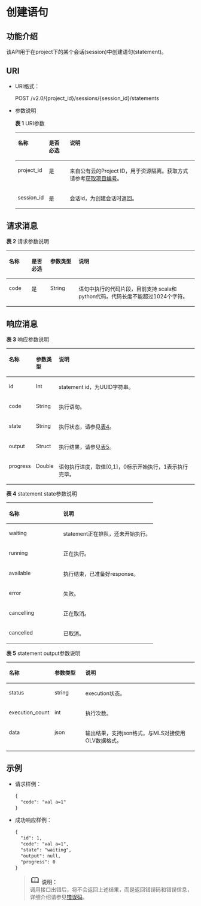 # 创建语句<a name="dli_02_0119"></a>

## 功能介绍<a name="zh-cn_topic_0103343297_zh-cn_topic_0102902519_s1f0e4fd3d502405199f36f78e68721aa"></a>

该API用于在project下的某个会话\(session\)中创建语句\(statement\)。

## URI<a name="zh-cn_topic_0103343297_zh-cn_topic_0102902519_s9e1b8ec5b57c422a942b19835da7d66e"></a>

-   URI格式：

    POST /v2.0/\{project\_id\}/sessions/\{session\_id\}/statements

-   参数说明

    **表 1**  URI参数

    <a name="zh-cn_topic_0103343297_zh-cn_topic_0102902519_zh-cn_topic_0069077803_table60779388"></a>
    <table><thead align="left"><tr id="zh-cn_topic_0103343297_zh-cn_topic_0102902519_zh-cn_topic_0069077803_row61411666"><th class="cellrowborder" valign="top" width="12.121212121212121%" id="mcps1.2.4.1.1"><p id="zh-cn_topic_0103343297_zh-cn_topic_0102902519_a420a62a594f9410eaea229ffc8037a61"><a name="zh-cn_topic_0103343297_zh-cn_topic_0102902519_a420a62a594f9410eaea229ffc8037a61"></a><a name="zh-cn_topic_0103343297_zh-cn_topic_0102902519_a420a62a594f9410eaea229ffc8037a61"></a>名称</p>
    </th>
    <th class="cellrowborder" valign="top" width="12.121212121212121%" id="mcps1.2.4.1.2"><p id="zh-cn_topic_0103343297_zh-cn_topic_0102902519_zh-cn_topic_0069077803_p873025824211"><a name="zh-cn_topic_0103343297_zh-cn_topic_0102902519_zh-cn_topic_0069077803_p873025824211"></a><a name="zh-cn_topic_0103343297_zh-cn_topic_0102902519_zh-cn_topic_0069077803_p873025824211"></a>是否必选</p>
    </th>
    <th class="cellrowborder" valign="top" width="75.75757575757575%" id="mcps1.2.4.1.3"><p id="zh-cn_topic_0103343297_zh-cn_topic_0102902519_a692d3cd97b464aed90ba6d841900a4a5"><a name="zh-cn_topic_0103343297_zh-cn_topic_0102902519_a692d3cd97b464aed90ba6d841900a4a5"></a><a name="zh-cn_topic_0103343297_zh-cn_topic_0102902519_a692d3cd97b464aed90ba6d841900a4a5"></a>说明</p>
    </th>
    </tr>
    </thead>
    <tbody><tr id="zh-cn_topic_0103343297_zh-cn_topic_0102902519_zh-cn_topic_0069077803_row48589216"><td class="cellrowborder" valign="top" width="12.121212121212121%" headers="mcps1.2.4.1.1 "><p id="zh-cn_topic_0103343297_zh-cn_topic_0102902519_zh-cn_topic_0069077803_p43412436"><a name="zh-cn_topic_0103343297_zh-cn_topic_0102902519_zh-cn_topic_0069077803_p43412436"></a><a name="zh-cn_topic_0103343297_zh-cn_topic_0102902519_zh-cn_topic_0069077803_p43412436"></a>project_id</p>
    </td>
    <td class="cellrowborder" valign="top" width="12.121212121212121%" headers="mcps1.2.4.1.2 "><p id="zh-cn_topic_0103343297_zh-cn_topic_0102902519_zh-cn_topic_0069077803_p26746391"><a name="zh-cn_topic_0103343297_zh-cn_topic_0102902519_zh-cn_topic_0069077803_p26746391"></a><a name="zh-cn_topic_0103343297_zh-cn_topic_0102902519_zh-cn_topic_0069077803_p26746391"></a>是</p>
    </td>
    <td class="cellrowborder" valign="top" width="75.75757575757575%" headers="mcps1.2.4.1.3 "><p id="zh-cn_topic_0103343297_zh-cn_topic_0102902519_zh-cn_topic_0069077803_p18974100"><a name="zh-cn_topic_0103343297_zh-cn_topic_0102902519_zh-cn_topic_0069077803_p18974100"></a><a name="zh-cn_topic_0103343297_zh-cn_topic_0102902519_zh-cn_topic_0069077803_p18974100"></a>来自公有云的Project ID，用于资源隔离。获取方式请参考<a href="获取项目编号.md">获取项目编号</a>。</p>
    </td>
    </tr>
    <tr id="zh-cn_topic_0103343297_zh-cn_topic_0102902519_row13549154174812"><td class="cellrowborder" valign="top" width="12.121212121212121%" headers="mcps1.2.4.1.1 "><p id="zh-cn_topic_0103343297_zh-cn_topic_0102902519_p113618246534"><a name="zh-cn_topic_0103343297_zh-cn_topic_0102902519_p113618246534"></a><a name="zh-cn_topic_0103343297_zh-cn_topic_0102902519_p113618246534"></a>session_id</p>
    </td>
    <td class="cellrowborder" valign="top" width="12.121212121212121%" headers="mcps1.2.4.1.2 "><p id="zh-cn_topic_0103343297_zh-cn_topic_0102902519_p14361112495316"><a name="zh-cn_topic_0103343297_zh-cn_topic_0102902519_p14361112495316"></a><a name="zh-cn_topic_0103343297_zh-cn_topic_0102902519_p14361112495316"></a>是</p>
    </td>
    <td class="cellrowborder" valign="top" width="75.75757575757575%" headers="mcps1.2.4.1.3 "><p id="zh-cn_topic_0103343297_zh-cn_topic_0102902519_p1336172413538"><a name="zh-cn_topic_0103343297_zh-cn_topic_0102902519_p1336172413538"></a><a name="zh-cn_topic_0103343297_zh-cn_topic_0102902519_p1336172413538"></a>会话Id，为创建会话时返回。</p>
    </td>
    </tr>
    </tbody>
    </table>


## 请求消息<a name="zh-cn_topic_0103343297_zh-cn_topic_0102902519_section20458182103"></a>

**表 2**  请求参数说明

<a name="zh-cn_topic_0103343297_zh-cn_topic_0102902519_table179951251504"></a>
<table><thead align="left"><tr id="zh-cn_topic_0103343297_zh-cn_topic_0102902519_row21116408"><th class="cellrowborder" valign="top" width="12%" id="mcps1.2.5.1.1"><p id="zh-cn_topic_0103343297_zh-cn_topic_0102902519_p221862014"><a name="zh-cn_topic_0103343297_zh-cn_topic_0102902519_p221862014"></a><a name="zh-cn_topic_0103343297_zh-cn_topic_0102902519_p221862014"></a>名称</p>
</th>
<th class="cellrowborder" valign="top" width="10%" id="mcps1.2.5.1.2"><p id="zh-cn_topic_0103343297_zh-cn_topic_0102902519_p173767015"><a name="zh-cn_topic_0103343297_zh-cn_topic_0102902519_p173767015"></a><a name="zh-cn_topic_0103343297_zh-cn_topic_0102902519_p173767015"></a>是否必选</p>
</th>
<th class="cellrowborder" valign="top" width="15%" id="mcps1.2.5.1.3"><p id="zh-cn_topic_0103343297_zh-cn_topic_0102902519_p2486705"><a name="zh-cn_topic_0103343297_zh-cn_topic_0102902519_p2486705"></a><a name="zh-cn_topic_0103343297_zh-cn_topic_0102902519_p2486705"></a>参数类型</p>
</th>
<th class="cellrowborder" valign="top" width="63%" id="mcps1.2.5.1.4"><p id="zh-cn_topic_0103343297_zh-cn_topic_0102902519_p4746002"><a name="zh-cn_topic_0103343297_zh-cn_topic_0102902519_p4746002"></a><a name="zh-cn_topic_0103343297_zh-cn_topic_0102902519_p4746002"></a>说明</p>
</th>
</tr>
</thead>
<tbody><tr id="zh-cn_topic_0103343297_zh-cn_topic_0102902519_row1573617015"><td class="cellrowborder" valign="top" width="12%" headers="mcps1.2.5.1.1 "><p id="zh-cn_topic_0103343297_zh-cn_topic_0102902519_p4812616011"><a name="zh-cn_topic_0103343297_zh-cn_topic_0102902519_p4812616011"></a><a name="zh-cn_topic_0103343297_zh-cn_topic_0102902519_p4812616011"></a>code</p>
</td>
<td class="cellrowborder" valign="top" width="10%" headers="mcps1.2.5.1.2 "><p id="zh-cn_topic_0103343297_zh-cn_topic_0102902519_p189861003"><a name="zh-cn_topic_0103343297_zh-cn_topic_0102902519_p189861003"></a><a name="zh-cn_topic_0103343297_zh-cn_topic_0102902519_p189861003"></a>是</p>
</td>
<td class="cellrowborder" valign="top" width="15%" headers="mcps1.2.5.1.3 "><p id="zh-cn_topic_0103343297_zh-cn_topic_0102902519_p16105611018"><a name="zh-cn_topic_0103343297_zh-cn_topic_0102902519_p16105611018"></a><a name="zh-cn_topic_0103343297_zh-cn_topic_0102902519_p16105611018"></a>String</p>
</td>
<td class="cellrowborder" valign="top" width="63%" headers="mcps1.2.5.1.4 "><p id="zh-cn_topic_0103343297_zh-cn_topic_0102902519_p311266013"><a name="zh-cn_topic_0103343297_zh-cn_topic_0102902519_p311266013"></a><a name="zh-cn_topic_0103343297_zh-cn_topic_0102902519_p311266013"></a>语句中执行的代码片段，目前支持 scala和python代码。代码长度不能超过1024个字符。</p>
</td>
</tr>
</tbody>
</table>

## 响应消息<a name="zh-cn_topic_0103343297_zh-cn_topic_0102902519_sd1ecb66580054b2ea403be8b2272a2c7"></a>

**表 3**  响应参数说明

<a name="zh-cn_topic_0103343297_zh-cn_topic_0102902519_zh-cn_topic_0069077927_table56638444"></a>
<table><thead align="left"><tr id="zh-cn_topic_0103343297_zh-cn_topic_0102902519_zh-cn_topic_0069077927_row48911609"><th class="cellrowborder" valign="top" width="13%" id="mcps1.2.4.1.1"><p id="zh-cn_topic_0103343297_zh-cn_topic_0102902519_ae076f6b3f1bf463b9cc087fc566253d5"><a name="zh-cn_topic_0103343297_zh-cn_topic_0102902519_ae076f6b3f1bf463b9cc087fc566253d5"></a><a name="zh-cn_topic_0103343297_zh-cn_topic_0102902519_ae076f6b3f1bf463b9cc087fc566253d5"></a>名称</p>
</th>
<th class="cellrowborder" valign="top" width="12%" id="mcps1.2.4.1.2"><p id="zh-cn_topic_0103343297_zh-cn_topic_0102902519_a59685f4525af4d82a623288ff8ccb0f4"><a name="zh-cn_topic_0103343297_zh-cn_topic_0102902519_a59685f4525af4d82a623288ff8ccb0f4"></a><a name="zh-cn_topic_0103343297_zh-cn_topic_0102902519_a59685f4525af4d82a623288ff8ccb0f4"></a>参数类型</p>
</th>
<th class="cellrowborder" valign="top" width="75%" id="mcps1.2.4.1.3"><p id="zh-cn_topic_0103343297_zh-cn_topic_0102902519_zh-cn_topic_0069077927_p632718127368"><a name="zh-cn_topic_0103343297_zh-cn_topic_0102902519_zh-cn_topic_0069077927_p632718127368"></a><a name="zh-cn_topic_0103343297_zh-cn_topic_0102902519_zh-cn_topic_0069077927_p632718127368"></a>说明</p>
</th>
</tr>
</thead>
<tbody><tr id="zh-cn_topic_0103343297_zh-cn_topic_0102902519_row1458133461718"><td class="cellrowborder" valign="top" width="13%" headers="mcps1.2.4.1.1 "><p id="zh-cn_topic_0103343297_zh-cn_topic_0102902519_p2567123413172"><a name="zh-cn_topic_0103343297_zh-cn_topic_0102902519_p2567123413172"></a><a name="zh-cn_topic_0103343297_zh-cn_topic_0102902519_p2567123413172"></a>id</p>
</td>
<td class="cellrowborder" valign="top" width="12%" headers="mcps1.2.4.1.2 "><p id="zh-cn_topic_0103343297_zh-cn_topic_0102902519_p125671734151716"><a name="zh-cn_topic_0103343297_zh-cn_topic_0102902519_p125671734151716"></a><a name="zh-cn_topic_0103343297_zh-cn_topic_0102902519_p125671734151716"></a>Int</p>
</td>
<td class="cellrowborder" valign="top" width="75%" headers="mcps1.2.4.1.3 "><p id="zh-cn_topic_0103343297_zh-cn_topic_0102902519_p195671034131716"><a name="zh-cn_topic_0103343297_zh-cn_topic_0102902519_p195671034131716"></a><a name="zh-cn_topic_0103343297_zh-cn_topic_0102902519_p195671034131716"></a>statement id，为UUID字符串。</p>
</td>
</tr>
<tr id="zh-cn_topic_0103343297_row359012552218"><td class="cellrowborder" valign="top" width="13%" headers="mcps1.2.4.1.1 "><p id="zh-cn_topic_0103343297_p5590255522"><a name="zh-cn_topic_0103343297_p5590255522"></a><a name="zh-cn_topic_0103343297_p5590255522"></a>code</p>
</td>
<td class="cellrowborder" valign="top" width="12%" headers="mcps1.2.4.1.2 "><p id="zh-cn_topic_0103343297_p2590455826"><a name="zh-cn_topic_0103343297_p2590455826"></a><a name="zh-cn_topic_0103343297_p2590455826"></a>String</p>
</td>
<td class="cellrowborder" valign="top" width="75%" headers="mcps1.2.4.1.3 "><p id="zh-cn_topic_0103343297_p7590355228"><a name="zh-cn_topic_0103343297_p7590355228"></a><a name="zh-cn_topic_0103343297_p7590355228"></a>执行语句。</p>
</td>
</tr>
<tr id="zh-cn_topic_0103343297_zh-cn_topic_0102902519_row16580134101712"><td class="cellrowborder" valign="top" width="13%" headers="mcps1.2.4.1.1 "><p id="zh-cn_topic_0103343297_zh-cn_topic_0102902519_p107121737111210"><a name="zh-cn_topic_0103343297_zh-cn_topic_0102902519_p107121737111210"></a><a name="zh-cn_topic_0103343297_zh-cn_topic_0102902519_p107121737111210"></a>state</p>
</td>
<td class="cellrowborder" valign="top" width="12%" headers="mcps1.2.4.1.2 "><p id="zh-cn_topic_0103343297_zh-cn_topic_0102902519_p13712133771220"><a name="zh-cn_topic_0103343297_zh-cn_topic_0102902519_p13712133771220"></a><a name="zh-cn_topic_0103343297_zh-cn_topic_0102902519_p13712133771220"></a>String</p>
</td>
<td class="cellrowborder" valign="top" width="75%" headers="mcps1.2.4.1.3 "><p id="zh-cn_topic_0103343297_zh-cn_topic_0102902519_p091813192171"><a name="zh-cn_topic_0103343297_zh-cn_topic_0102902519_p091813192171"></a><a name="zh-cn_topic_0103343297_zh-cn_topic_0102902519_p091813192171"></a>执行状态，请参见<a href="#zh-cn_topic_0103343297_zh-cn_topic_0102902519_table8918210140">表4</a>。</p>
</td>
</tr>
<tr id="zh-cn_topic_0103343297_zh-cn_topic_0102902519_row5580123412179"><td class="cellrowborder" valign="top" width="13%" headers="mcps1.2.4.1.1 "><p id="zh-cn_topic_0103343297_zh-cn_topic_0102902519_p0712153710120"><a name="zh-cn_topic_0103343297_zh-cn_topic_0102902519_p0712153710120"></a><a name="zh-cn_topic_0103343297_zh-cn_topic_0102902519_p0712153710120"></a>output</p>
</td>
<td class="cellrowborder" valign="top" width="12%" headers="mcps1.2.4.1.2 "><p id="zh-cn_topic_0103343297_zh-cn_topic_0102902519_p17712153715121"><a name="zh-cn_topic_0103343297_zh-cn_topic_0102902519_p17712153715121"></a><a name="zh-cn_topic_0103343297_zh-cn_topic_0102902519_p17712153715121"></a>Struct</p>
</td>
<td class="cellrowborder" valign="top" width="75%" headers="mcps1.2.4.1.3 "><p id="zh-cn_topic_0103343297_zh-cn_topic_0102902519_p171310378123"><a name="zh-cn_topic_0103343297_zh-cn_topic_0102902519_p171310378123"></a><a name="zh-cn_topic_0103343297_zh-cn_topic_0102902519_p171310378123"></a>执行结果，请参见<a href="#zh-cn_topic_0103343297_zh-cn_topic_0102902519_table129161416168">表5</a>。</p>
</td>
</tr>
<tr id="zh-cn_topic_0103343297_row202361018181416"><td class="cellrowborder" valign="top" width="13%" headers="mcps1.2.4.1.1 "><p id="zh-cn_topic_0103343297_p19236161831417"><a name="zh-cn_topic_0103343297_p19236161831417"></a><a name="zh-cn_topic_0103343297_p19236161831417"></a>progress</p>
</td>
<td class="cellrowborder" valign="top" width="12%" headers="mcps1.2.4.1.2 "><p id="zh-cn_topic_0103343297_p1623612182145"><a name="zh-cn_topic_0103343297_p1623612182145"></a><a name="zh-cn_topic_0103343297_p1623612182145"></a>Double</p>
</td>
<td class="cellrowborder" valign="top" width="75%" headers="mcps1.2.4.1.3 "><p id="zh-cn_topic_0103343297_p423661821412"><a name="zh-cn_topic_0103343297_p423661821412"></a><a name="zh-cn_topic_0103343297_p423661821412"></a>语句执行进度，取值[0,1]，0标示开始执行，1表示执行完毕。</p>
</td>
</tr>
</tbody>
</table>

**表 4**  statement state参数说明

<a name="zh-cn_topic_0103343297_zh-cn_topic_0102902519_table8918210140"></a>
<table><thead align="left"><tr id="zh-cn_topic_0103343297_zh-cn_topic_0102902519_row1492112191420"><th class="cellrowborder" valign="top" width="37%" id="mcps1.2.3.1.1"><p id="zh-cn_topic_0103343297_zh-cn_topic_0102902519_p13528142011516"><a name="zh-cn_topic_0103343297_zh-cn_topic_0102902519_p13528142011516"></a><a name="zh-cn_topic_0103343297_zh-cn_topic_0102902519_p13528142011516"></a>名称</p>
</th>
<th class="cellrowborder" valign="top" width="63%" id="mcps1.2.3.1.2"><p id="p1817210468918"><a name="p1817210468918"></a><a name="p1817210468918"></a>说明</p>
</th>
</tr>
</thead>
<tbody><tr id="zh-cn_topic_0103343297_zh-cn_topic_0102902519_row119214218141"><td class="cellrowborder" valign="top" width="37%" headers="mcps1.2.3.1.1 "><p id="zh-cn_topic_0103343297_zh-cn_topic_0102902519_p8528102015150"><a name="zh-cn_topic_0103343297_zh-cn_topic_0102902519_p8528102015150"></a><a name="zh-cn_topic_0103343297_zh-cn_topic_0102902519_p8528102015150"></a>waiting</p>
</td>
<td class="cellrowborder" valign="top" width="63%" headers="mcps1.2.3.1.2 "><p id="zh-cn_topic_0103343297_zh-cn_topic_0102902519_p155289209158"><a name="zh-cn_topic_0103343297_zh-cn_topic_0102902519_p155289209158"></a><a name="zh-cn_topic_0103343297_zh-cn_topic_0102902519_p155289209158"></a>statement正在排队，还未开始执行。</p>
</td>
</tr>
<tr id="zh-cn_topic_0103343297_zh-cn_topic_0102902519_row13926251410"><td class="cellrowborder" valign="top" width="37%" headers="mcps1.2.3.1.1 "><p id="zh-cn_topic_0103343297_zh-cn_topic_0102902519_p452862051517"><a name="zh-cn_topic_0103343297_zh-cn_topic_0102902519_p452862051517"></a><a name="zh-cn_topic_0103343297_zh-cn_topic_0102902519_p452862051517"></a>running</p>
</td>
<td class="cellrowborder" valign="top" width="63%" headers="mcps1.2.3.1.2 "><p id="zh-cn_topic_0103343297_zh-cn_topic_0102902519_p17528120171511"><a name="zh-cn_topic_0103343297_zh-cn_topic_0102902519_p17528120171511"></a><a name="zh-cn_topic_0103343297_zh-cn_topic_0102902519_p17528120171511"></a>正在执行。</p>
</td>
</tr>
<tr id="zh-cn_topic_0103343297_zh-cn_topic_0102902519_row19929216140"><td class="cellrowborder" valign="top" width="37%" headers="mcps1.2.3.1.1 "><p id="zh-cn_topic_0103343297_zh-cn_topic_0102902519_p5528192020151"><a name="zh-cn_topic_0103343297_zh-cn_topic_0102902519_p5528192020151"></a><a name="zh-cn_topic_0103343297_zh-cn_topic_0102902519_p5528192020151"></a>available</p>
</td>
<td class="cellrowborder" valign="top" width="63%" headers="mcps1.2.3.1.2 "><p id="zh-cn_topic_0103343297_zh-cn_topic_0102902519_p16528112018152"><a name="zh-cn_topic_0103343297_zh-cn_topic_0102902519_p16528112018152"></a><a name="zh-cn_topic_0103343297_zh-cn_topic_0102902519_p16528112018152"></a>执行结束，已准备好response。</p>
</td>
</tr>
<tr id="zh-cn_topic_0103343297_zh-cn_topic_0102902519_row195491012191514"><td class="cellrowborder" valign="top" width="37%" headers="mcps1.2.3.1.1 "><p id="zh-cn_topic_0103343297_zh-cn_topic_0102902519_p3528192018151"><a name="zh-cn_topic_0103343297_zh-cn_topic_0102902519_p3528192018151"></a><a name="zh-cn_topic_0103343297_zh-cn_topic_0102902519_p3528192018151"></a>error</p>
</td>
<td class="cellrowborder" valign="top" width="63%" headers="mcps1.2.3.1.2 "><p id="zh-cn_topic_0103343297_zh-cn_topic_0102902519_p1952813201154"><a name="zh-cn_topic_0103343297_zh-cn_topic_0102902519_p1952813201154"></a><a name="zh-cn_topic_0103343297_zh-cn_topic_0102902519_p1952813201154"></a>失败。</p>
</td>
</tr>
<tr id="zh-cn_topic_0103343297_zh-cn_topic_0102902519_row031601551510"><td class="cellrowborder" valign="top" width="37%" headers="mcps1.2.3.1.1 "><p id="zh-cn_topic_0103343297_zh-cn_topic_0102902519_p1152812071518"><a name="zh-cn_topic_0103343297_zh-cn_topic_0102902519_p1152812071518"></a><a name="zh-cn_topic_0103343297_zh-cn_topic_0102902519_p1152812071518"></a>cancelling</p>
</td>
<td class="cellrowborder" valign="top" width="63%" headers="mcps1.2.3.1.2 "><p id="zh-cn_topic_0103343297_zh-cn_topic_0102902519_p1552882071512"><a name="zh-cn_topic_0103343297_zh-cn_topic_0102902519_p1552882071512"></a><a name="zh-cn_topic_0103343297_zh-cn_topic_0102902519_p1552882071512"></a>正在取消。</p>
</td>
</tr>
<tr id="zh-cn_topic_0103343297_zh-cn_topic_0102902519_row568011811159"><td class="cellrowborder" valign="top" width="37%" headers="mcps1.2.3.1.1 "><p id="zh-cn_topic_0103343297_zh-cn_topic_0102902519_p14528162041512"><a name="zh-cn_topic_0103343297_zh-cn_topic_0102902519_p14528162041512"></a><a name="zh-cn_topic_0103343297_zh-cn_topic_0102902519_p14528162041512"></a>cancelled</p>
</td>
<td class="cellrowborder" valign="top" width="63%" headers="mcps1.2.3.1.2 "><p id="zh-cn_topic_0103343297_zh-cn_topic_0102902519_p15283201150"><a name="zh-cn_topic_0103343297_zh-cn_topic_0102902519_p15283201150"></a><a name="zh-cn_topic_0103343297_zh-cn_topic_0102902519_p15283201150"></a>已取消。</p>
</td>
</tr>
</tbody>
</table>

**表 5**  statement output参数说明

<a name="zh-cn_topic_0103343297_zh-cn_topic_0102902519_table129161416168"></a>
<table><thead align="left"><tr id="zh-cn_topic_0103343297_zh-cn_topic_0102902519_row99169415162"><th class="cellrowborder" valign="top" width="19%" id="mcps1.2.4.1.1"><p id="zh-cn_topic_0103343297_zh-cn_topic_0102902519_p124726344160"><a name="zh-cn_topic_0103343297_zh-cn_topic_0102902519_p124726344160"></a><a name="zh-cn_topic_0103343297_zh-cn_topic_0102902519_p124726344160"></a>名称</p>
</th>
<th class="cellrowborder" valign="top" width="17%" id="mcps1.2.4.1.2"><p id="p16240134121017"><a name="p16240134121017"></a><a name="p16240134121017"></a>参数类型</p>
</th>
<th class="cellrowborder" valign="top" width="64%" id="mcps1.2.4.1.3"><p id="p1568691115106"><a name="p1568691115106"></a><a name="p1568691115106"></a>说明</p>
</th>
</tr>
</thead>
<tbody><tr id="zh-cn_topic_0103343297_zh-cn_topic_0102902519_row149164419169"><td class="cellrowborder" valign="top" width="19%" headers="mcps1.2.4.1.1 "><p id="zh-cn_topic_0103343297_zh-cn_topic_0102902519_p247217345162"><a name="zh-cn_topic_0103343297_zh-cn_topic_0102902519_p247217345162"></a><a name="zh-cn_topic_0103343297_zh-cn_topic_0102902519_p247217345162"></a>status</p>
</td>
<td class="cellrowborder" valign="top" width="17%" headers="mcps1.2.4.1.2 "><p id="zh-cn_topic_0103343297_zh-cn_topic_0102902519_p94721534191615"><a name="zh-cn_topic_0103343297_zh-cn_topic_0102902519_p94721534191615"></a><a name="zh-cn_topic_0103343297_zh-cn_topic_0102902519_p94721534191615"></a>string</p>
</td>
<td class="cellrowborder" valign="top" width="64%" headers="mcps1.2.4.1.3 "><p id="zh-cn_topic_0103343297_zh-cn_topic_0102902519_p19472834161619"><a name="zh-cn_topic_0103343297_zh-cn_topic_0102902519_p19472834161619"></a><a name="zh-cn_topic_0103343297_zh-cn_topic_0102902519_p19472834161619"></a>execution状态。</p>
</td>
</tr>
<tr id="zh-cn_topic_0103343297_zh-cn_topic_0102902519_row691610451612"><td class="cellrowborder" valign="top" width="19%" headers="mcps1.2.4.1.1 "><p id="zh-cn_topic_0103343297_zh-cn_topic_0102902519_p147213345166"><a name="zh-cn_topic_0103343297_zh-cn_topic_0102902519_p147213345166"></a><a name="zh-cn_topic_0103343297_zh-cn_topic_0102902519_p147213345166"></a>execution_count</p>
</td>
<td class="cellrowborder" valign="top" width="17%" headers="mcps1.2.4.1.2 "><p id="zh-cn_topic_0103343297_zh-cn_topic_0102902519_p19472103416165"><a name="zh-cn_topic_0103343297_zh-cn_topic_0102902519_p19472103416165"></a><a name="zh-cn_topic_0103343297_zh-cn_topic_0102902519_p19472103416165"></a>int</p>
</td>
<td class="cellrowborder" valign="top" width="64%" headers="mcps1.2.4.1.3 "><p id="zh-cn_topic_0103343297_zh-cn_topic_0102902519_p147213341169"><a name="zh-cn_topic_0103343297_zh-cn_topic_0102902519_p147213341169"></a><a name="zh-cn_topic_0103343297_zh-cn_topic_0102902519_p147213341169"></a>执行次数。</p>
</td>
</tr>
<tr id="zh-cn_topic_0103343297_zh-cn_topic_0102902519_row179167431614"><td class="cellrowborder" valign="top" width="19%" headers="mcps1.2.4.1.1 "><p id="zh-cn_topic_0103343297_zh-cn_topic_0102902519_p44725349164"><a name="zh-cn_topic_0103343297_zh-cn_topic_0102902519_p44725349164"></a><a name="zh-cn_topic_0103343297_zh-cn_topic_0102902519_p44725349164"></a>data</p>
</td>
<td class="cellrowborder" valign="top" width="17%" headers="mcps1.2.4.1.2 "><p id="zh-cn_topic_0103343297_zh-cn_topic_0102902519_p12472934191612"><a name="zh-cn_topic_0103343297_zh-cn_topic_0102902519_p12472934191612"></a><a name="zh-cn_topic_0103343297_zh-cn_topic_0102902519_p12472934191612"></a>json</p>
</td>
<td class="cellrowborder" valign="top" width="64%" headers="mcps1.2.4.1.3 "><p id="zh-cn_topic_0103343297_zh-cn_topic_0102902519_p1347311344167"><a name="zh-cn_topic_0103343297_zh-cn_topic_0102902519_p1347311344167"></a><a name="zh-cn_topic_0103343297_zh-cn_topic_0102902519_p1347311344167"></a>输出结果，支持json格式，与MLS对接使用OLV数据格式。</p>
</td>
</tr>
</tbody>
</table>

## 示例<a name="zh-cn_topic_0103343297_zh-cn_topic_0102902519_section17446171164041"></a>

-   请求样例：

    ```
    {
      "code": "val a=1"
    }
    ```

-   成功响应样例：

    ```
    {
      "id": 1,
      "code": "val a=1",
      "state": "waiting",
      "output": null,
      "progress": 0
    }
    ```

    >![](public_sys-resources/icon-note.gif) **说明：**   
    >调用接口出错后，将不会返回上述结果，而是返回错误码和错误信息，详细介绍请参见[错误码](错误码.md)。  


